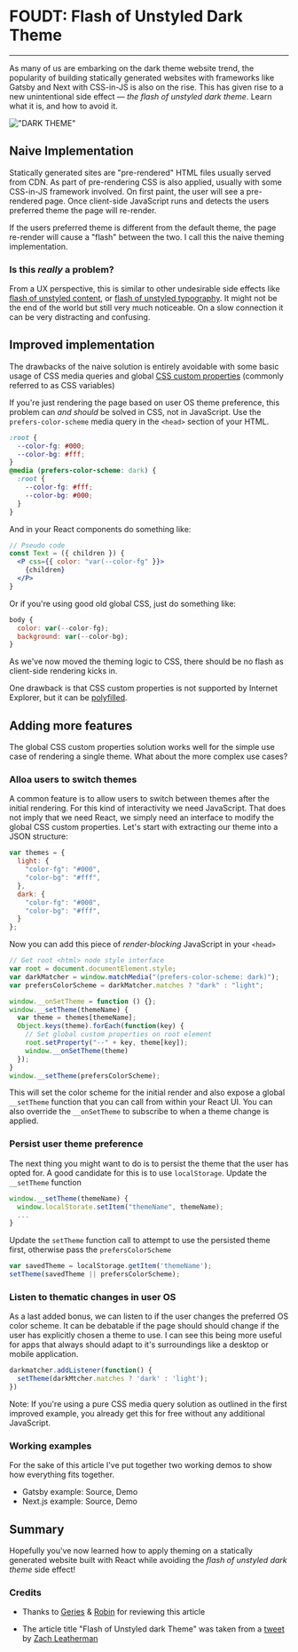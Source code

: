 # FOUDT: Flash of Unstyled Dark Theme

---

<Intro>
As many of us are embarking on the dark theme website trend, the popularity of building statically generated websites with frameworks like Gatsby and Next with CSS-in-JS is also on the rise. This has given rise to a new unintentional side effect — <em>the flash of unstyled dark theme</em>. Learn what it is, and how to avoid it.
</Intro>

!["DARK THEME"](/gatsby-dark-theme-lighthouse.jpg "Running a lighthouse test again gatsbyjs.org (as of 2020-04-02) reveals that the page has pre-rendered a light theme and then re-renders with a dark theme once client-side JavaScript kicks in")


## Naive Implementation

Statically generated sites are "pre-rendered" HTML files usually served from CDN. As part of pre-rendering CSS is also applied, usually with some CSS-in-JS framework involved. On first paint, the user will see a pre-rendered page. Once client-side JavaScript runs and detects the users preferred theme the page will re-render.

If the users preferred theme is different from the default theme, the page re-render will cause a "flash" between the two. I call this the naive theming implementation.


### Is this *really* a problem?

From a UX perspective, this is similar to other undesirable side effects like [flash of unstyled content](linkhere), or [flash of unstyled typography](linkhere). It might not be the end of the world but still very much noticeable. On a slow connection it can be very distracting and confusing.

## Improved implementation

The drawbacks of the naive solution is entirely avoidable with some basic usage of CSS media queries and global [CSS custom properties](https://developer.mozilla.org/en-US/docs/Web/CSS/Using_CSS_custom_properties) (commonly referred to as CSS variables)

If you're just rendering the page based on user OS theme preference, this problem can *and should* be solved in CSS, not in JavaScript. Use the `prefers-color-scheme` media query in the `<head>` section of your HTML.

```css
:root {
  --color-fg: #000;
  --color-bg: #fff;
}
@media (prefers-color-scheme: dark) {
  :root {
    --color-fg: #fff;
    --color-bg: #000;
  }
}
```

And in your React components do something like:

```jsx
// Pseudo code
const Text = ({ children }) {
  <P css={{ color: "var(--color-fg" }}>
    {children}
  </P>
}
```

Or if you're using good old global CSS, just do something like:

```jsx
body {
  color: var(--color-fg);
  background: var(--color-bg);
}
```

As we've now moved the theming logic to CSS, there should be no flash as client-side rendering kicks in.

One drawback is that CSS custom properties is not supported by Internet Explorer, but it can be [polyfilled](https://jhildenbiddle.github.io/css-vars-ponyfill/).


## Adding more features

The global CSS custom properties solution works well for the simple use case of rendering a single theme. What about the more complex use cases?

### Alloa users to switch themes

A common feature is to allow users to switch between themes after the initial rendering. For this kind of interactivity we need JavaScript. That does not imply that we need React, we simply need an interface to modify the global CSS custom properties. Let's start with extracting our theme into a JSON structure:

```javascript
var themes = {
  light: {
    "color-fg": "#000",
    "color-bg": "#fff",
  },
  dark: {
    "color-fg": "#000",
    "color-bg": "#fff",
  }
};
```

Now you can add this piece of *render-blocking* JavaScript in your `<head>`

```javascript
// Get root <html> node style interface
var root = document.documentElement.style;
var darkMatcher = window.matchMedia("(prefers-color-scheme: dark)");
var prefersColorScheme = darkMatcher.matches ? "dark" : "light";

window.__onSetTheme = function () {};
window.__setTheme(themeName) {
  var theme = themes[themeName];
  Object.keys(theme).forEach(function(key) {
    // Set global custom properties on root element
    root.setProperty("--" + key, theme[key]);
    window.__onSetTheme(theme)
  });
}
window.__setTheme(prefersColorScheme);
```

This will set the color scheme for the initial render and also expose a global `__setTheme` function that you can call from within your React UI. You can also override the `__onSetTheme` to subscribe to when a theme change is applied.


### Persist user theme preference

The next thing you might want to do is to persist the theme that the user has opted for. A good candidate for this is to use `localStorage`. Update the `__setTheme` function

```javascript
window.__setTheme(themeName) {
  window.localStorate.setItem("themeName", themeName);
  ...
}
```

Update the `setTheme` function call to attempt to use the persisted theme first, otherwise pass the `prefersColorScheme`

```javascript
var savedTheme = localStorage.getItem('themeName');
setTheme(savedTheme || prefersColorScheme);
```

### Listen to thematic changes in user OS

As a last added bonus, we can listen to if the user changes the preferred OS color scheme. It can be debatable if the page should should change if the user has explicitly chosen a theme to use. I can see this being more useful for apps that always should adapt to it's surroundings like a desktop or mobile application.

```javascript
darkmatcher.addListener(function() {
  setTheme(darkMtcher.matches ? 'dark' : 'light');
})
```

Note: If you're using a pure CSS media query solution as outlined in the first improved example, you already get this for free without any additional JavaScript.


### Working examples

For the sake of this article I've put together two working demos to show how everything fits together.

- Gatsby example: Source, Demo
- Next.js example: Source, Demo

## Summary

Hopefully you've now learned how to apply theming on a statically generated website built with React while avoiding the *flash of unstyled dark theme* side effect!


### Credits

- Thanks to [Geries](https://www.gtothesquare.com/) & [Robin](https://weser.io) for reviewing this article

- The article title "Flash of Unstyled dark Theme" was taken from a [tweet](https://twitter.com/zachleat/status/1245453351950716936) by [Zach Leatherman](https://www.zachleat.com/)




